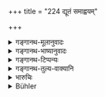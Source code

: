 +++
title = "224 द्यूतं समाह्वयम्"

+++

<details><summary>गङ्गानथ-मूलानुवादः</summary>

He who either does the gambling or betting himself, or helps others to do them,—all these the King shall strike; as also those Śūdras who assume the guise of twice-born men.—(224)
</details>

<details><summary>गङ्गानथ-भाष्यानुवादः</summary>

**(verses 9.220-227)  
**

(No Bāṣhya)
</details>

<details><summary>गङ्गानथ-टिप्पन्यः</summary>

‘*Ghātayet*.’—‘Shall cause to be flogged’ (Nārāyaṇa);—‘shall cause their
hands and feet to be cut off and so forth according to the gravity of
the offence’ (Kullūka and Rāghavānanda).

This verse is quoted in *Aparārka* (p. 804), which notes that this
refers to such gambling as is not done under the supervision of the
King’s Officers;—in *Parāśaramādhava* (Vyavahāra, p. 392);—in,
*Mitākṣarā* (2.202), which notes that all these rules pertain to such
gambling as is accompanied by fraudulent practices, or is conducted
without the guidance of game-house-keepers appointed by the king;—in
*Vivādaratnākara* (p. 611);—and in *Vyavahāramayūkha* (p. 109), which
explains ‘*dvijaliṅga*’ as consisting of the wearing of the sacred
thread, the reciting of the Veda and so forth.

It is quoted in *Vīramitrodaya* (Rājanīti, p. 153), which explains the
meaning to be that the king should inflict such corporeal punishment as
the cutting off of the hands and feet, in accordance with the nature of
the act actually committed, on those who themselves do the gambling and
the betting, as also on those who as keepers of gaming houses, abet
others to do it;—‘*dvijaliṅginaḥ*’ are men who wear the marks of the
twice-born, such as the sacred thread, the sandal-paint and so forth;—in
*Nṛsiṃhaprasāda* (Vyavahāra 44b);—in *Vivādacintāmaṇi* (Calcutta, p.
166);—and in *Smṛtisāroddhāra*, (p. 334).
</details>

<details><summary>गङ्गानथ-तुल्य-वाक्यानि</summary>

*Yājñavalkya* (2.304).—‘Those playing with loaded dice, or in a
deceitful manner, should be branded and then banished.’

*Viṣṇu* (Aparārka, p. 804).—‘Those playing with loaded dice should have
their hands cut off.’
</details>

<details><summary>भारुचिः</summary>

सभिका अपि कारयतो द्यूतं ताडयितव्याः न केवलं कर्तारः । प्रतिषेधपरत्वाच् च वधोपदेशस्यान्येनाप्य् उपायेन तेषां प्रतिषेधः कर्तव्यो राजतन्त्रविरोधिनाम् । येन न ह्य् अत्र धर्मातिक्रमः कश्चिद् अस्ति । एवं च सत्य् अत्र वधिस् ताडनार्थः एव विज्ञेयः । धर्मव्यवस्थाभेदिनस् तु शूद्रान् द्विजलिङ्गिनो घातयेद् एव । द्विजलिङ्गिनश् च शूद्रा यज्ञो[पवी]तपात्रधारिणो भोशब्दवादिनः परिव्राजकादिवेषधारिणश् च । व्याकरणाध्ययनम् अपि च द्विजलिङ्गम् इति शक्यं वक्तुम् ॥ ९.२२४ ॥
</details>

<details><summary>Bühler</summary>

224	Let the king corporally punish all those (persons) who either gamble and bet or afford (an opportunity for it), likewise Sudras who assume the distinctive marks of twice-born (men).
</details>
